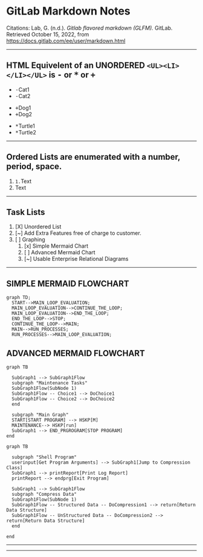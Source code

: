 # GitLab Markdown Notes
Citations:
Lab, G. (n.d.). *Gitlab flavored markdown (GLFM).* GitLab. Retrieved October 15, 2022, from 
  https://docs.gitlab.com/ee/user/markdown.html 

---
## HTML Equivelent of an UNORDERED `<UL><LI></LI></UL>` is <kbd>-</kbd> or <kbd>*</kbd> or <kbd>+</kbd>
- <kbd>-</kbd>Cat1
- <kbd>-</kbd>Cat2
+ <kbd>+</kbd>Dog1
+ <kbd>+</kbd>Dog2
* <kbd>*</kbd>Turtle1
* <kbd>*</kbd>Turtle2
---
## Ordered Lists are enumerated with a number, period, space.
1. `1.`Text
2. Text
---

## Task Lists

1. [X] Unordered List
1. [~] Add Extra Features free of charge to customer.
1. [ ] Graphing
   1. [x] Simple Mermaid Chart
   1. [ ] Advanced Mermaid Chart
   1. [~] Usable Enterprise Relational Diagrams

---
## SIMPLE MERMAID FLOWCHART
```mermaid
graph TD;
  START-->MAIN_LOOP_EVALUATION;
  MAIN_LOOP_EVALUATION-->CONTINUE_THE_LOOP;
  MAIN_LOOP_EVALUATION-->END_THE_LOOP; 
  END_THE_LOOP-->STOP;
  CONTINUE_THE_LOOP-->MAIN;
  MAIN-->RUN_PROCESSES;
  RUN_PROCESSES-->MAIN_LOOP_EVALUATION;
```
## ADVANCED MERMAID FLOWCHART
```mermaid
graph TB

  SubGraph1 --> SubGraph1Flow
  subgraph "Maintenance Tasks"
  SubGraph1Flow(SubNode 1)
  SubGraph1Flow -- Choice1 --> DoChoice1
  SubGraph1Flow -- Choice2 --> DoChoice2
  end

  subgraph "Main Graph"
  START[START PROGRAM] --> HSKP[M]
  MAINTENANCE--> HSKP[run]
  SubGraph1 --> END_PRGROGRAM[STOP PROGRAM]
end
```

```mermaid
graph TB

  subgraph "Shell Program"
  userinput[Get Program Arguments] --> SubGraph1[Jump to Compression Class]
  SubGraph1 --> printReport[Print Log Report]
  printReport --> endprg[Exit Program]

  SubGraph1 --> SubGraph1Flow
  subgraph "Compress Data"
  SubGraph1Flow(SubNode 1)
  SubGraph1Flow -- Structured Data -- DoCompression1 --> return[Return Data Structure]
  SubGraph1Flow -- UnStructured Data -- DoCompression2 --> return[Return Data Structure]
  end

end
```
---

---